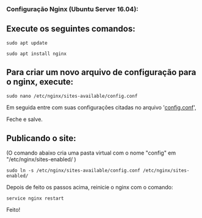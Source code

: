 ###  Configuração Nginx (Ubuntu Server 16.04):


## Execute os seguintes comandos:

```
sudo apt update
```
```
sudo apt install nginx
```

## Para criar um novo arquivo de configuração para o nginx, execute:

```
sudo nano /etc/nginx/sites-available/config.conf
```
Em seguida entre com suas configurações citadas no arquivo '[config.conf](https://github.com/tiuram0n/nginx/blob/master/config.conf)',

Feche e salve.



## Publicando o site:
(O comando abaixo cria uma pasta virtual com o nome "config" em "/etc/nginx/sites-enabled/ )
```
sudo ln -s /etc/nginx/sites-available/config.conf /etc/nginx/sites-enabled/
```


Depois de feito os passos acima, reinicie o nginx com o comando:

```
service nginx restart
```

Feito!
